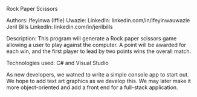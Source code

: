 Rock Paper Scissors

Authors: 
Ifeyinwa (Iffie) Uwazie:
  LinkedIn: linkedin.com/in/ifeyinwauwazie
Jeril Bills
  LinkedIn: linkedin.com/in/jerilbills

Description: This program will generate a Rock paper scissors game allowing a user to play against the computer. A point will be awarded for each win, and the first player to lead by two points wins the overall match.

Technologies used: C# and Visual Studio 

As new developers, we watned to write a simple console app to start out. We hope to add text art graphics as we develop this. We may later make it more object-oriented and add a front end for a full-stack application.
